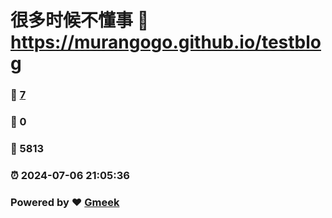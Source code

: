 # 很多时候不懂事 :link: https://murangogo.github.io/testblog 
### :page_facing_up: [7](https://murangogo.github.io/testblog/tag.html) 
### :speech_balloon: 0 
### :hibiscus: 5813 
### :alarm_clock: 2024-07-06 21:05:36 
### Powered by :heart: [Gmeek](https://github.com/Meekdai/Gmeek)
